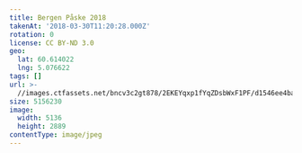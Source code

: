 ```yaml
---
title: Bergen Påske 2018
takenAt: '2018-03-30T11:20:28.000Z'
rotation: 0
license: CC BY-ND 3.0
geo:
  lat: 60.614022
  lng: 5.076622
tags: []
url: >-
  //images.ctfassets.net/bncv3c2gt878/2EKEYqxp1fYqZDsbWxF1PF/d1546ee4ba13bacf077aa6a1cd5219dd/bergen-pske-2018_26306346977_o
size: 5156230
image:
  width: 5136
  height: 2889
contentType: image/jpeg
---
```


